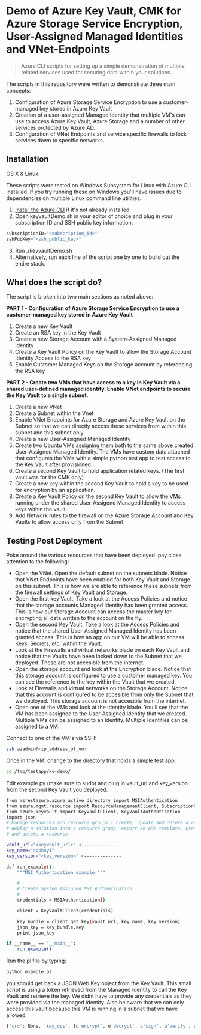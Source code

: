 # Demo of Azure Key Vault, CMK for Azure Storage Service Encryption, User-Assigned Managed Identities and VNet-Endpoints
> Azure CLI scripts for setting up a simple demonstration of multiple related services used for securing data within your solutions.

The scripts in this repository were written to demonstrate three main concepts:

1. Configuration of Azure Storage Service Encryption to use a customer-managed key stored in Azure Key Vault
2. Creation of a user-assigned Managed Identity that multiple VM's can use to access Azure Key Vault, Azure Storage and a number of other services protected by Azure AD.
3. Configuration of VNet Endpoints and service specific firewalls to lock services down to specific networks.

## Installation

OS X & Linux:

These scripts were tested on Windows Subsystem for Linux with Azure CLI installed.
If you try running these on Windows you'll have issues due to dependencies on multiple Linux command line utilities.

1. [Install the Azure CLI](https://docs.microsoft.com/en-us/cli/azure/install-azure-cli-apt?view=azure-cli-latest) if it's not already installed.
2. Open keyvaultDemo.sh in your editor of choice and plug in your subscription ID and SSH public key information:

```py
subscriptionID="<subscription_id>"
sshPubKey="<ssh_public_key>"
```
3. Run ./keyvaultDemo.sh
4. Alternatively, run each line of the script one by one to build out the entire stack.

## What does the script do?

The script is broken into two main sections as noted above:

**PART 1 - Configuration of Azure Storage Service Encryption to use a customer-managed key stored in Azure Key Vault**

1. Create a new Key Vault
2. Create an RSA key in the Key Vault
3. Create a new Storage Account with a System-Assigned Managed Identity
4. Create a Key Vault Policy on the Key Vault to allow the Storage Account Identity Access to the RSA key
5. Enable Customer Managed Keys on the Storage account by referencing the RSA key

**PART 2 - Create two VMs that have access to a key in Key Vault via a shared user-defined managed identity. Enable VNet endpoints to secure the Key Vault to a single subnet.**

1. Create a new VNet
2. Create a Subnet within the Vnet
3. Enable VNet Endpoints for Azure Storage and Azure Key Vault on the Subnet so that we can directly access these services from within this subnet and this subnet only.
4. Create a new User-Assigned Managed Identity
5. Create two Ubuntu VMs assigning them both to the same above created User-Assigned Managed Identity. The VMs have custom data attached that configures the VMs with a simple python test app to test access to the Key Vault after provisioned.
6. Create a second Key Vault to hold application related keys. (The first vault was for the CMK only)
7. Create a new key within the second Key Vault to hold a key to be used for encryption by an application.
8. Create a Key Vault Policy on the second Key Vault to allow the VMs running under the shared User-Assigend Managed Identity to access keys within the vault.
9. Add Network rules to the firewall on the Azure Storage Account and Key Vaults to allow access only from the Subnet

## Testing Post Deployment

Poke around the various resources that have been deployed. pay close attention to the following:
* Open the VNet. Open the default subnet on the subnets blade. Notice that VNet Endpoints have been enabled for both Key Vault and Storage on this subnet. This is how we are able to reference these subnets from the firewall settings of Key Vault and Storage.
* Open the first key Vault. Take a look at the Access Policies and notice that the storage accounts Managed Identity has been granted access. This is how our Storage Account can access the master key for encrypting all data written to the account on the fly.
* Open the second Key Vault. Take a look at the Access Policies and notice that the shared User-Assigned Managed Identity has been granted access. This is how an app on our VM will be able to access Keys, Secrets, etc. within the Vault.
* Look at the Firewalls and virtual networks blade on each Key Vault and notice that the Vaults have been locked down to the Subnet that we deployed. These are not accesible from the internet.
* Open the storage account and look at the Encryption blade. Notice that this storage account is configured to use a customer managed key. You can see the reference to the key within the Vault that we created.
* Look at  Firewalls and virtual networks on the Storage Account. Notice that this account is configured to be accesible from only the Subnet that we deployed. This storage account is not accesible from the internet.
* Open one of the VMs and look at the Identity blade. You'll see that the VM has been assigned to the User-Assigned Identity that we created. Multiple VMs can be assigned to an Identity. Multiple Identities can be assigned to a VM.

Connect to one of the VM's via SSH:

```sh
ssh azadmin@<ip_address_of_vm>
```
Once in the VM, change to the directory that holds a simple test app:

```sh
cd /tmp/testapp/kv-demo/
```
Edit example.py (make sure to sudo) and plug in vault_url and key_version from the second Key Vault you deployed:
```sh
from msrestazure.azure_active_directory import MSIAuthentication
from azure.mgmt.resource import ResourceManagementClient, SubscriptionClient
from azure.keyvault import KeyVaultClient, KeyVaultAuthentication
import json
# Manage resources and resource groups - create, update and delete a resource group,
# deploy a solution into a resource group, export an ARM template. Create, read, update
# and delete a resource

vault_url="<keyvault_url>" <--------------
key_name="appkey1"
key_version="<key_version>" <--------------

def run_example():
    """MSI Authentication example."""

    #
    # Create System Assigned MSI Authentication
    #
    credentials = MSIAuthentication()

    client = KeyVaultClient(credentials)

    key_bundle = client.get_key(vault_url, key_name, key_version)
    json_key = key_bundle.key
    print json_key

if __name__ == "__main__":
    run_example()
```
Run the pl file by typing:

```sh
python example.pl
```
you should get back a JSON Web Key object from the Key Vault. This small script is using a token retrieved from the Managed Identity to call the Key Vault and retrieve the key. We didnt have to provide any credentials as  they were provided via the managed identity. Also be aware that we can only access this vault because this VM is running in a subnet that we have allowed. 

```sh
{'crv': None, 'key_ops': [u'encrypt', u'decrypt', u'sign', u'verify', u'wrapKey', u'unwrapKey'], 'e': '\x01\x00\x01', 'kty': u'RSA', 'k': None, 'n': '\xbd\xa1\xfe\xddy:\xda\xb0\xa3\x1e\xb3\xc8^T\xc4\x02\xa3\xec\xac\x0f\x14\xe6"nY.\x17(Q\x7f\xcb\x0b\xd7ZB\xb9\x02\x98[\x16\x95Zzr\x1c_\xad\x8f\xf2\xfd\xe5\xef\xbb\xe3ks\xf8\xfd\x95|\x1a\xd9\xc5\x8f\xd1\xed\xd9t]L\xe2-\x93\xba\xab\xfa\xe1TC\xad~c+\x8b\xbc\x7fg\x00\x9d}K\xac}j{\xf0L\xa7\xf1S \xf6\xee\xf0\xcf\x8b\xe0\x11\xaf\xe0.\x87\xdfQr\xdb"\xefx\x15F\xf9\xcc\x06\\\x83\xc7X\x99\xe9\xbf\x8e\xe7\xd5\x19M\x92.|x\xa0I@X\xf3m\x7f\xa7\xb4\x8e\x81U\xc1+\\\xe3\xa6\xe1\xbe \x0e\n]\xf7+\xb1\xad:\xfdA\xd9\xcb.\x87\t\xeb\x94\xef\x06=\x04\r\x05\x81\x9f\xadx5u\xc8\xdf\x1f\x12o\x19\xf8\x10*!\x16\xe1\xc7\xc7M\x0b\xfb\n\xb1v\xd1+\x95[>q\x04\xcb"\xb0\xfdG46\xaaQ(\x9f\\\xed\xe8\xfc]g2\x86Wx\xf8\xd9\x1a\xca\xe02\xec\xa1^\xd1u\xaed\xcc\x05u\xca\x8b\x19', 'q': None, 'p': None, 'additional_properties': {}, 't': None, 'kid': u'https://rlheulkvdemo-keyvault2.vault.azure.net/keys/appkey1/66f96e4342eb413f9c8ad08bd2190ae1', 'qi': None, 'x': None, 'dq': None, 'y': None, 'dp': None, 'd': None}
```
